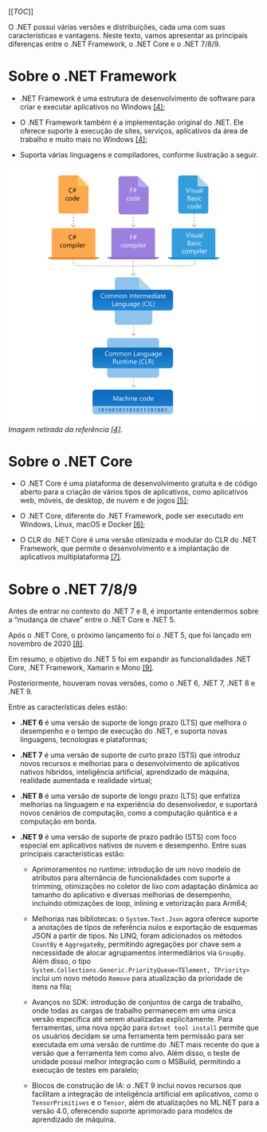 [[_TOC_]]

O .NET possui várias versões e distribuições, cada uma com suas características e vantagens. Neste texto, vamos apresentar as principais diferenças entre o .NET Framework, o .NET Core e o .NET 7/8/9. 

# Sobre o .NET Framework

- .NET Framework é uma estrutura de desenvolvimento de software para criar e executar aplicativos no Windows [[4]](/Advanced-Business-Development-with-.NET/1º-Semestre/Aula-01-%2D-Introdução,-Apresentação-do-Professor-e-Instalação-do-Ambiente-.NET/Instalação-do-Ambiente-.NET/Referências);

- O .NET Framework também é a implementação original do .NET. Ele oferece suporte à execução de sites, serviços, aplicativos da área de trabalho e muito mais no Windows [[4]](/Advanced-Business-Development-with-.NET/1º-Semestre/Aula-01-%2D-Introdução,-Apresentação-do-Professor-e-Instalação-do-Ambiente-.NET/Instalação-do-Ambiente-.NET/Referências);

- Suporta várias linguagens e compiladores, conforme ilustração a seguir.

![swimlane-architecture-framework.svg](/.attachments/swimlane-architecture-framework-1e2755da-0c90-4551-be99-fa93db2a17e8.svg)
_Imagem retirada da referência [[4]](/Advanced-Business-Development-with-.NET/1º-Semestre/Aula-01-%2D-Introdução,-Apresentação-do-Professor-e-Instalação-do-Ambiente-.NET/Instalação-do-Ambiente-.NET/Referências)._

# Sobre o .NET Core

- O .NET Core é uma plataforma de desenvolvimento gratuita e de código aberto para a criação de vários tipos de aplicativos, como aplicativos web, móveis, de desktop, de nuvem e de jogos [[5]](/Advanced-Business-Development-with-.NET/1º-Semestre/Aula-01-%2D-Introdução,-Apresentação-do-Professor-e-Instalação-do-Ambiente-.NET/Instalação-do-Ambiente-.NET/Referências);

- O .NET Core, diferente do .NET Framework, pode ser executado em Windows, Linux, macOS e Docker [[6]](/Advanced-Business-Development-with-.NET/1º-Semestre/Aula-01-%2D-Introdução,-Apresentação-do-Professor-e-Instalação-do-Ambiente-.NET/Instalação-do-Ambiente-.NET/Referências);

- O CLR do .NET Core é uma versão otimizada e modular do CLR do .NET Framework, que permite o desenvolvimento e a implantação de aplicativos multiplataforma [[7]](/Advanced-Business-Development-with-.NET/1º-Semestre/Aula-01-%2D-Introdução,-Apresentação-do-Professor-e-Instalação-do-Ambiente-.NET/Instalação-do-Ambiente-.NET/Referências).

# Sobre o .NET 7/8/9

Antes de entrar no contexto do .NET 7 e 8, é importante entendermos sobre a “mudança de chave” entre o .NET Core e .NET 5.

Após o .NET Core, o próximo lançamento foi o .NET 5, que foi lançado em novembro de 2020 [[8]](/Advanced-Business-Development-with-.NET/1º-Semestre/Aula-01-%2D-Introdução,-Apresentação-do-Professor-e-Instalação-do-Ambiente-.NET/Instalação-do-Ambiente-.NET/Referências). 

Em resumo, o objetivo do .NET 5 foi em expandir as funcionalidades .NET Core, .NET Framework, Xamarin e Mono [[9]](/Advanced-Business-Development-with-.NET/1º-Semestre/Aula-01-%2D-Introdução,-Apresentação-do-Professor-e-Instalação-do-Ambiente-.NET/Instalação-do-Ambiente-.NET/Referências).

Posteriormente, houveram novas versões, como o .NET 6, .NET 7, .NET 8 e .NET 9. 

Entre as características deles estão:

- **.NET 6** é uma versão de suporte de longo prazo (LTS) que melhora o desempenho e o tempo de execução do .NET, e suporta novas linguagens, tecnologias e plataformas;

- **.NET 7** é uma versão de suporte de curto prazo (STS) que introduz novos recursos e melhorias para o desenvolvimento de aplicativos nativos híbridos, inteligência artificial, aprendizado de máquina, realidade aumentada e realidade virtual;

- **.NET 8** é uma versão de suporte de longo prazo (LTS) que enfatiza melhorias na linguagem e na experiência do desenvolvedor, e suportará novos cenários de computação, como a computação quântica e a computação em borda.

- **.NET 9** é uma versão de suporte de prazo padrão (STS) com foco especial em aplicativos nativos de nuvem e desempenho. Entre suas principais características estão:
    
  - Aprimoramentos no runtime: introdução de um novo modelo de atributos para alternância de funcionalidades com suporte a trimming, otimizações no coletor de lixo com adaptação dinâmica ao tamanho do aplicativo e diversas melhorias de desempenho, incluindo otimizações de loop, inlining e vetorização para Arm64;
    
  - Melhorias nas bibliotecas: o `System.Text.Json` agora oferece suporte a anotações de tipos de referência nulos e exportação de esquemas JSON a partir de tipos. No LINQ, foram adicionados os métodos `CountBy` e `AggregateBy`, permitindo agregações por chave sem a necessidade de alocar agrupamentos intermediários via `GroupBy`. Além disso, o tipo `System.Collections.Generic.PriorityQueue<TElement, TPriority>` inclui um novo método `Remove` para atualização da prioridade de itens na fila;
    
  - Avanços no SDK: introdução de conjuntos de carga de trabalho, onde todas as cargas de trabalho permanecem em uma única versão específica até serem atualizadas explicitamente. Para ferramentas, uma nova opção para `dotnet tool install` permite que os usuários decidam se uma ferramenta tem permissão para ser executada em uma versão de runtime do .NET mais recente do que a versão que a ferramenta tem como alvo. Além disso, o teste de unidade possui melhor integração com o MSBuild, permitindo a execução de testes em paralelo;
    
  - Blocos de construção de IA: o .NET 9 inclui novos recursos que facilitam a integração de inteligência artificial em aplicativos, como o `TensorPrimitives` e o `Tensor`, além de atualizações no ML.NET para a versão 4.0, oferecendo suporte aprimorado para modelos de aprendizado de máquina.